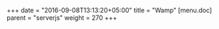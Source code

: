 +++
date = "2016-09-08T13:13:20+05:00"
title = "Wamp"
[menu.doc]
    parent = "serverjs"
    weight = 270
+++

